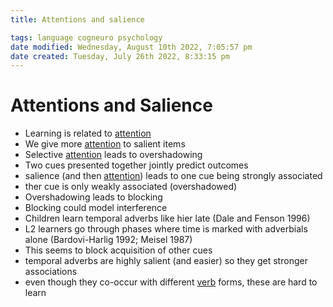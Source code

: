 ```yaml
---
title: Attentions and salience

tags: language cogneuro psychology 
date modified: Wednesday, August 10th 2022, 7:05:57 pm
date created: Tuesday, July 26th 2022, 8:33:15 pm
---
```


# Attentions and Salience
- Learning is related to [attention](Attention.md)
- We give more [attention](Attention.md) to salient items
- Selective [attention](Attention.md) leads to overshadowing
- Two cues presented together jointly predict outcomes
- salience (and then [attention](Attention.md)) leads to one cue being strongly associated
- ther cue is only weakly associated (overshadowed)
- Overshadowing leads to blocking
- Blocking could model interference
- Children learn temporal adverbs like hier late (Dale and Fenson 1996)
- L2 learners go through phases where time is marked with adverbials alone (Bardovi-Harlig 1992; Meisel 1987)
- This seems to block acquisition of other cues
- temporal adverbs are highly salient (and easier) so they get stronger associations
- even though they co-occur with different [verb](Verb.md) forms, these are hard to learn


